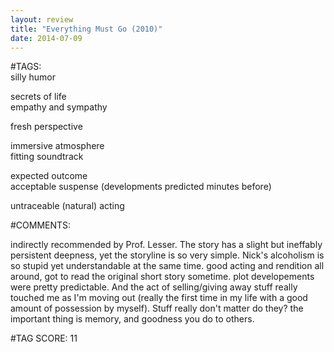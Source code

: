 ```yaml
---  
layout: review  
title: "Everything Must Go (2010)"  
date: 2014-07-09  
---  
```

  
#TAGS:  
silly humor  
  
secrets of life  
empathy and sympathy  
  
fresh perspective  
  
immersive atmosphere  
fitting soundtrack  
  
expected outcome  
acceptable suspense (developments predicted minutes before)  
  
untraceable (natural) acting  
  
#COMMENTS:  
  
indirectly recommended by Prof. Lesser. The story has a slight but ineffably persistent deepness, yet the storyline is so very simple. Nick's alcoholism is so stupid yet understandable at the same time. good acting and rendition all around, got to read the original short story sometime. plot developements were pretty predictable. And the act of selling/giving away stuff really touched me as I'm moving out (really the first time in my life with a good amount of possession by myself). Stuff really don't matter do they? the important thing is memory, and goodness you do to others.  
  
  
  
  
  
#TAG SCORE: 11  
